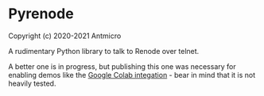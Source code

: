 # Pyrenode

Copyright (c) 2020-2021 Antmicro

A rudimentary Python library to talk to Renode over telnet.

A better one is in progress, but publishing this one was necessary for enabling demos like the [Google Colab integation](https://github.com/antmicro/tensorflow-arduino-examples) - bear in mind that it is not heavily tested.

